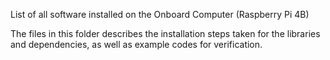 List of all software installed on the Onboard Computer (Raspberry Pi 4B)

The files in this folder describes the installation steps taken for the libraries and dependencies, as well as example codes for verification.
